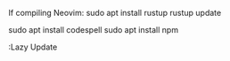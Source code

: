 If compiling Neovim:
sudo apt install rustup
rustup update


sudo apt install codespell
sudo apt install npm

:Lazy Update
